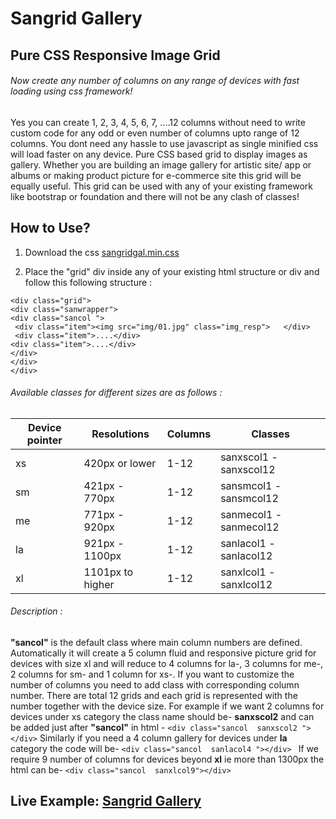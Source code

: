 # Sangrid Gallery
## Pure CSS Responsive Image Grid

###### Now create any number of columns on any range of devices with fast loading using css framework! 

Yes you can create 1, 2, 3, 4, 5, 6, 7, ....12 columns without need to write custom code for any odd or even number of columns upto range of 12 columns.
You dont need any hassle to use javascript as single minified css will load faster on any device.
Pure CSS based grid to display images as gallery. Whether you are building an image gallery for artistic site/ app or albums or making product picture for e-commerce site this grid will be equally useful.
This grid can be used with any of your existing framework like bootstrap or foundation and there will not be any clash of classes!

## How to Use?

1. Download the css [sangridgal.min.css](https://github.com/Sanjibchatterjee/sangridgallery/blob/master/sangridgal.min.css) 

2. Place the "grid" div inside any of your existing html structure or div and follow this following structure :

```
<div class="grid">
<div class="sanwrapper">
<div class="sancol ">
 <div class="item"><img src="img/01.jpg" class="img_resp">   </div>
 <div class="item">....</div>
<div class="item">....</div>
</div>
</div>
</div>
```

###### Available classes for different sizes are as follows :

Device pointer | Resolutions | Columns | Classes
------------ | ------------- | ------------- | -------------
xs | 420px or lower | 1-12 | sanxscol1 - sanxscol12
sm | 421px - 770px | 1-12 | sansmcol1 - sansmcol12
me | 771px - 920px | 1-12 | sanmecol1 - sanmecol12
la | 921px - 1100px  | 1-12 | sanlacol1 - sanlacol12
xl | 1101px to higher | 1-12 | sanxlcol1 - sanxlcol12

###### Description :

**"sancol"** is the default class where main column numbers are defined. Automatically it will create a 5 column fluid and responsive picture grid for devices with size xl  and will reduce to 4 columns for la-, 3 columns for me-, 2 columns for sm- and 1 column for xs-.
If you want to customize the number of columns you need to add class with corresponding column number.
There are total 12 grids and each grid is represented with the number together with the device size.
For example if we want 2 columns for devices under xs category the class name should be-
**sanxscol2** and can be added just after **"sancol"** in html - ```<div class="sancol  sanxscol2 "></div>```
Similarly if you need a 4 column gallery for devices under **la** category the code will be-
```<div class="sancol  sanlacol4 "></div> ```
If we require 9 number of columns for devices beyond **xl** ie more than 1300px the html can be-
```<div class="sancol  sanxlcol9"></div> ```

## Live Example: [Sangrid Gallery](http://sanjibchatterjee.com/sangrid)

